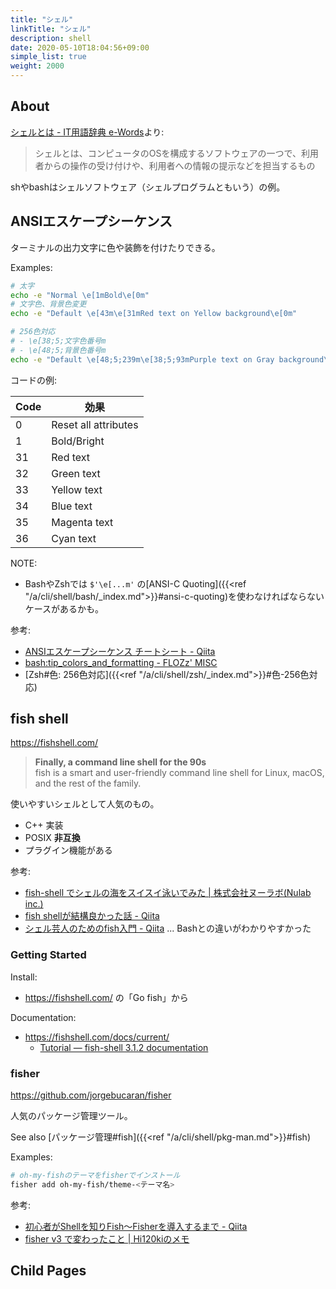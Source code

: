 ```yaml
---
title: "シェル"
linkTitle: "シェル"
description: shell
date: 2020-05-10T18:04:56+09:00
simple_list: true
weight: 2000
---
```


## About

[シェルとは - IT用語辞典 e-Words](http://e-words.jp/w/%E3%82%B7%E3%82%A7%E3%83%AB.html)より:

> シェルとは、コンピュータのOSを構成するソフトウェアの一つで、利用者からの操作の受け付けや、利用者への情報の提示などを担当するもの

shやbashはシェルソフトウェア（シェルプログラムともいう）の例。

## ANSIエスケープシーケンス

ターミナルの出力文字に色や装飾を付けたりできる。

Examples:

```sh
# 太字
echo -e "Normal \e[1mBold\e[0m"
# 文字色、背景色変更
echo -e "Default \e[43m\e[31mRed text on Yellow background\e[0m"

# 256色対応
# - \e[38;5;文字色番号m
# - \e[48;5;背景色番号m
echo -e "Default \e[48;5;239m\e[38;5;93mPurple text on Gray background\e[0m"
```

コードの例:

 Code | 効果
------|------
 0 | Reset all attributes
 1 | Bold/Bright
 31 | Red text
 32 | Green text
 33 | Yellow text
 34 | Blue text
 35 | Magenta text
 36 | Cyan text

NOTE:

- BashやZshでは `$'\e[...m'` の[ANSI-C Quoting]({{<ref "/a/cli/shell/bash/_index.md">}}#ansi-c-quoting)を使わなければならないケースがあるかも。

参考:

- [ANSIエスケープシーケンス チートシート - Qiita](https://qiita.com/PruneMazui/items/8a023347772620025ad6)
- [bash:tip_colors_and_formatting - FLOZz' MISC](https://misc.flogisoft.com/bash/tip_colors_and_formatting)
- [Zsh#色: 256色対応]({{<ref "/a/cli/shell/zsh/_index.md">}}#色-256色対応)

## fish shell

https://fishshell.com/

> **Finally, a command line shell for the 90s**  
> fish is a smart and user-friendly command line shell for Linux, macOS, and the rest of the family.

使いやすいシェルとして人気のもの。

- C++ 実装
- POSIX **非互換**
- プラグイン機能がある

参考:

- [fish-shell でシェルの海をスイスイ泳いでみた | 株式会社ヌーラボ(Nulab inc.)](https://nulab.com/ja/blog/backlog/fish-shell-tutorial/)
- [fish shellが結構良かった話 - Qiita](https://qiita.com/hennin/items/33758226a0de8c963ddf)
- [シェル芸人のためのfish入門 - Qiita](https://qiita.com/kuwa72/items/f3a90fcd215938f5817e) ... Bashとの違いがわかりやすかった

### Getting Started

Install:

- https://fishshell.com/ の「Go fish」から

Documentation:

- https://fishshell.com/docs/current/
  - [Tutorial — fish-shell 3.1.2 documentation](https://fishshell.com/docs/current/tutorial.html)

### fisher

https://github.com/jorgebucaran/fisher

人気のパッケージ管理ツール。

See also [パッケージ管理#fish]({{<ref "/a/cli/shell/pkg-man.md">}}#fish)

Examples:

```sh
# oh-my-fishのテーマをfisherでインストール
fisher add oh-my-fish/theme-<テーマ名>
```

参考:

- [初心者がShellを知りFish〜Fisherを導入するまで - Qiita](https://qiita.com/nutsinshell/items/5f111184b50f7081c92f)
- [fisher v3 で変わったこと | Hi120kiのメモ](https://hi120ki.github.io/blog/posts/20190123/)

## Child Pages
